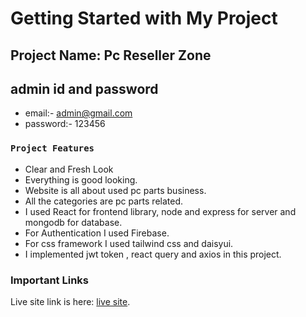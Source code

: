 # Getting Started with My Project


## Project Name: Pc Reseller Zone


## admin id and password
- email:- admin@gmail.com
- password:- 123456


### `Project Features`
- Clear and Fresh Look
- Everything is good looking.
- Website is all about used pc parts business.
- All the categories are pc parts related.
- I used React for frontend library, node and express for server and mongodb for database.
- For Authentication I used Firebase.
- For css framework I used tailwind css and daisyui.
- I implemented jwt token , react query and axios in this project.


### Important Links

Live site link is here: [live site](https://assignment-12-69464.web.app/).








